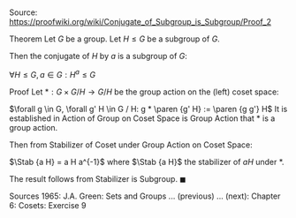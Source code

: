 # 

Source: https://proofwiki.org/wiki/Conjugate_of_Subgroup_is_Subgroup/Proof_2

Theorem
Let $G$ be a group.
Let $H \le G$ be a subgroup of $G$.

Then the conjugate of $H$ by $a$ is a subgroup of $G$:

$\forall H \le G, a \in G: H^a \le G$


Proof
Let $*: G \times G / H \to G / H$ be the group action on the (left) coset space:

$\forall g \in G, \forall g' H \in G / H: g * \paren {g' H} := \paren {g g'} H$
It is established in Action of Group on Coset Space is Group Action that $*$ is a group action.

Then from Stabilizer of Coset under Group Action on Coset Space:

$\Stab {a H} = a H a^{-1}$
where $\Stab {a H}$ the stabilizer of $a H$ under $*$.

The result follows from Stabilizer is Subgroup.
$\blacksquare$


Sources
1965: J.A. Green: Sets and Groups ... (previous) ... (next): Chapter $6$: Cosets: Exercise $9$




